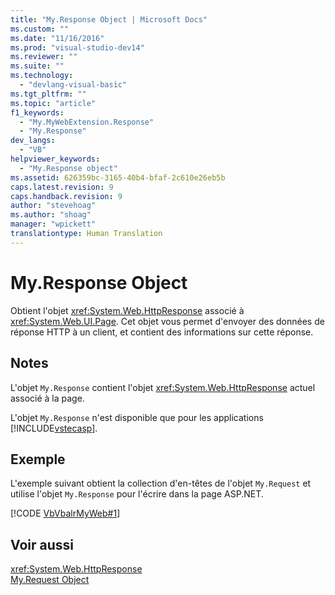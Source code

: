 ```yaml
---
title: "My.Response Object | Microsoft Docs"
ms.custom: ""
ms.date: "11/16/2016"
ms.prod: "visual-studio-dev14"
ms.reviewer: ""
ms.suite: ""
ms.technology: 
  - "devlang-visual-basic"
ms.tgt_pltfrm: ""
ms.topic: "article"
f1_keywords: 
  - "My.MyWebExtension.Response"
  - "My.Response"
dev_langs: 
  - "VB"
helpviewer_keywords: 
  - "My.Response object"
ms.assetid: 626359bc-3165-40b4-bfaf-2c610e26eb5b
caps.latest.revision: 9
caps.handback.revision: 9
author: "stevehoag"
ms.author: "shoag"
manager: "wpickett"
translationtype: Human Translation
---
```

# My.Response Object
Obtient l'objet <xref:System.Web.HttpResponse> associé à <xref:System.Web.UI.Page>.  Cet objet vous permet d'envoyer des données de réponse HTTP à un client, et contient des informations sur cette réponse.  
  
## Notes  
 L'objet `My.Response` contient l'objet <xref:System.Web.HttpResponse> actuel associé à la page.  
  
 L'objet `My.Response` n'est disponible que pour les applications [!INCLUDE[vstecasp](../../../csharp/language-reference/preprocessor-directives/includes/vstecasp_md.md)].  
  
## Exemple  
 L'exemple suivant obtient la collection d'en\-têtes de l'objet `My.Request` et utilise l'objet `My.Response` pour l'écrire dans la page ASP.NET.  
  
 [!CODE [VbVbalrMyWeb#1](../CodeSnippet/VS_Snippets_VBCSharp/VbVbalrMyWeb#1)]  
  
## Voir aussi  
 <xref:System.Web.HttpResponse>   
 [My.Request Object](../../../visual-basic/language-reference/objects/my-request-object.md)